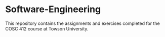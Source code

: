 # Software-Engineering
This repository contains the assignments and exercises completed for the COSC 412 course at Towson University.
